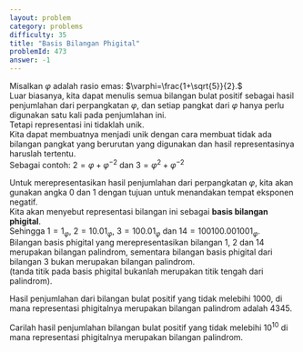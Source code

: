 ```yaml
---
layout: problem
category: problems
difficulty: 35
title: "Basis Bilangan Phigital"
problemId: 473
answer: -1
---
```

 Misalkan $\varphi$ adalah rasio emas: $\varphi=\frac{1+\sqrt{5}}{2}.$  
 Luar biasanya, kita dapat menulis semua bilangan bulat positif sebagai hasil penjumlahan dari perpangkatan $\varphi$, dan setiap pangkat dari $\varphi$ hanya perlu digunakan satu kali pada penjumlahan ini.  
 Tetapi representasi ini tidaklah unik.  
 Kita dapat membuatnya menjadi unik dengan cara membuat tidak ada bilangan pangkat yang berurutan yang digunakan dan hasil representasinya haruslah tertentu.  
 Sebagai contoh: $2=\varphi+\varphi^{-2}$ dan $3=\varphi^{2}+\varphi^{-2}$

 Untuk merepresentasikan hasil penjumlahan dari perpangkatan $\varphi$, kita akan gunakan angka 0 dan 1 dengan tujuan untuk menandakan tempat eksponen negatif.  
 Kita akan menyebut representasi bilangan ini sebagai **basis bilangan phigital**.  
 Sehingga $1=1_{\varphi}$, $2=10.01_{\varphi}$, $3=100.01_{\varphi}$ dan $14=100100.001001_{\varphi}$.   
 Bilangan basis phigital yang merepresentasikan bilangan 1, 2 dan 14 merupakan bilangan palindrom, sementara bilangan basis phigital dari bilangan 3 bukan merupakan bilangan palindrom.  
 (tanda titik pada basis phigital bukanlah merupakan titik tengah dari palindrom).

 Hasil penjumlahan dari bilangan bulat positif yang tidak melebihi 1000, di mana representasi phigitalnya merupakan bilangan palindrom adalah 4345.

 Carilah hasil penjumlahan bilangan bulat positif yang tidak melebihi $10^{10}$ di mana representasi phigitalnya merupakan bilangan palindrom.
